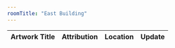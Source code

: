 ```yaml
---
roomTitle: "East Building"
---
```


<table
  id="arttable"
  data-toggle="table"
  data-url="https://jacobmgreer.github.io/Same-Old-Same-Old/art_change.json"
  data-filter-control="true"
  data-show-search-clear-button="true">
	<thead>
		<tr>
			<th data-field="title">Artwork Title</th>
			<th data-field="attribution" data-filter-control="input">Attribution</th>
			<th data-field="roomTitle" data-filter-control="select">Location</th>
			<th data-field="Status" data-filter-control="select">Update</th>
		</tr>
	</thead>
</table>
